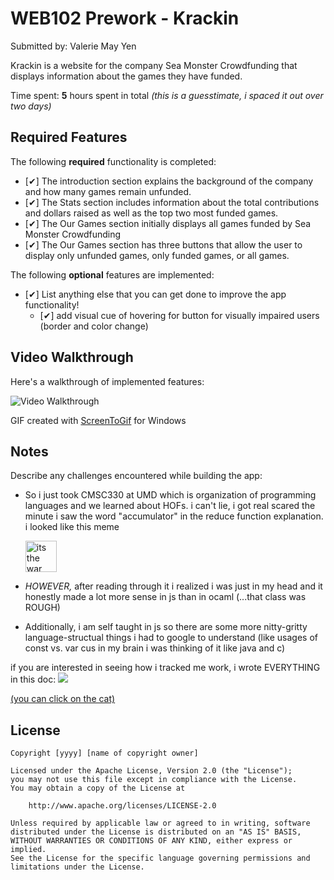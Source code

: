 # WEB102 Prework - Krackin

Submitted by: Valerie May Yen

Krackin is a website for the company Sea Monster Crowdfunding that displays information about the games they have funded.

Time spent: **5** hours spent in total <em>(this is a guesstimate, i spaced it out over two days)</em>

## Required Features

The following **required** functionality is completed:

* [✔] The introduction section explains the background of the company and how many games remain unfunded.
* [✔] The Stats section includes information about the total contributions and dollars raised as well as the top two most funded games.
* [✔] The Our Games section initially displays all games funded by Sea Monster Crowdfunding
* [✔] The Our Games section has three buttons that allow the user to display only unfunded games, only funded games, or all games.

The following **optional** features are implemented:

* [✔] List anything else that you can get done to improve the app functionality!
    * [✔] add visual cue of hovering for button for visually impaired users (border and color change)

## Video Walkthrough

Here's a walkthrough of implemented features:

<img src = "prework_gif.gif" title='Video Walkthrough' width='' alt='Video Walkthrough' />

<!-- Replace this with whatever GIF tool you used! -->
GIF created with [ScreenToGif](https://www.screentogif.com/) for Windows  
<!-- Recommended tools:
[Kap](https://getkap.co/) for macOS
[ScreenToGif](https://www.screentogif.com/) for Windows
[peek](https://github.com/phw/peek) for Linux. -->

## Notes

Describe any challenges encountered while building the app:

- So i just took CMSC330 at UMD which is organization of programming languages and we learned about HOFs.
  i can't lie, i got real scared the minute i saw the word "accumulator" in the reduce function explanation. i looked like this meme
  
  <img src = "https://media.tenor.com/KfL05fPVK-4AAAAe/war-vietnam.png" width='50px' alt='its the war flashbacks meme from tik tok' />
- <em>HOWEVER,</em> after reading through it i realized i was just in my head and it honestly made a lot more sense in js than in ocaml (...that class was ROUGH)
- Additionally, i am self taught in js so there are some more nitty-gritty language-structual things i had to google to understand (like usages of const vs. var cus in my brain i was thinking of it like java and c)

if you are interested in seeing how i tracked me work, i wrote EVERYTHING in this doc:
<a href="https://docs.google.com/document/d/1SmhQ9c-5z2dwTk5F_zk79F6WTkXvY8tLfLMd5vfQ5_s/edit?usp=sharing">
<img src = "https://pbs.twimg.com/media/GI8YGIlW8AAB-R8.jpg:large">
<p width= "100px">(you can click on the cat)</p>
</a>

## License

    Copyright [yyyy] [name of copyright owner]

    Licensed under the Apache License, Version 2.0 (the "License");
    you may not use this file except in compliance with the License.
    You may obtain a copy of the License at

        http://www.apache.org/licenses/LICENSE-2.0

    Unless required by applicable law or agreed to in writing, software
    distributed under the License is distributed on an "AS IS" BASIS,
    WITHOUT WARRANTIES OR CONDITIONS OF ANY KIND, either express or implied.
    See the License for the specific language governing permissions and
    limitations under the License.

